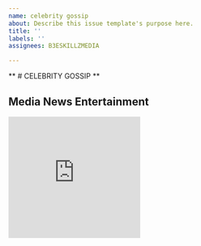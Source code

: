 ```yaml
---
name: celebrity gossip
about: Describe this issue template's purpose here.
title: ''
labels: ''
assignees: B3ESKILLZMEDIA

---
```


** # CELEBRITY GOSSIP **
## Media News Entertainment

<iframe width="260" height="240" src="https://www.youtube.com/embed/71F5yBKMq6c" title="YouTube video player" frameborder="0" allow="accelerometer; autoplay; clipboard-write; encrypted-media; gyroscope; picture-in-picture" allowfullscreen></iframe>

